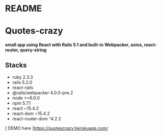 # README

# Quotes-crazy

#### small app using React with Rails 5.1 and built-in Webpacker, axios, react-router, query-string

## Stacks

- ruby 2.3.3
- rails 5.2.0
- react-rails
- @rails/webpacker 4.0.0-pre.2
- node >=6.0.0
- npm 5.7.1
- react ~15.4.2
- react-dom ~15.4.2
- react-router-dom ^4.2.2

[ DEMO here ]https://quotescrazy.herokuapp.com/
